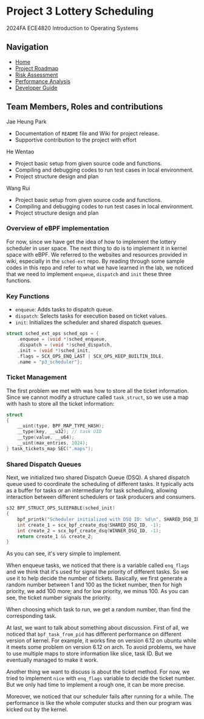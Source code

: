 # Project 3 Lottery Scheduling 

2024FA ECE4820 Introduction to Operating Systems

## Navigation
- [Home](Home.md)
- [Project Roadmap](RoadMap.md)
- [Risk Assessment](Risk.md)
- [Performance Analysis](Performance.md)
- [Developer Guide](Developer.md)



## Team Members, Roles and contributions

Jae Heung Park

- Documentation of `README` file and Wiki for project release.
- Supportive contribution to the project with effort

He Wentao

- Project basic setup from given source code and functions.
- Compiling and debugging codes to run test cases in local environment.
- Project structure design and plan

Wang Rui

- Project basic setup from given source code and functions.
- Compiling and debugging codes to run test cases in local environment.
- Project structure design and plan

### Overview of eBPF implementation 

For now, since we have get the idea of how to implement the lottery scheduler in user space. 
The next thing to do is to implement it in kernel space with eBPF. 
We referred to the websites and resources provided in wiki, especially in the `sched-ext` repo.
By reading through some sample codes in this repo and refer to what we have learned in the lab, 
we noticed that we need to implement `enqueue`, `dispatch` and `init` these three functions.

### Key Functions 

- `enqueue`: Adds tasks to dispatch queue.
- `dispatch`: Selects tasks for execution based on ticket values.
- `init`: Initializes the scheduler and shared dispatch queues.

```c
struct sched_ext_ops sched_ops = {
    .enqueue = (void *)sched_enqueue,
    .dispatch = (void *)sched_dispatch,
    .init = (void *)sched_init,
    .flags = SCX_OPS_ENQ_LAST | SCX_OPS_KEEP_BUILTIN_IDLE,
    .name = "p3_scheduler"};
```

### Ticket Management 

The first problem we met with was how to store all the ticket information. 
Since we cannot modify a structure called `task_struct`, 
so we use a map with hash to store all the ticket information:

```c
struct
{
    __uint(type, BPF_MAP_TYPE_HASH);
    __type(key, __u32); // task UID
    __type(value, __u64);
    __uint(max_entries, 1024);
} task_tickets_map SEC(".maps");
```

### Shared Dispatch Queues

Next, we initialized two shared Dispatch Queue (DSQ).
A shared dispatch queue used to coordinate the scheduling of different tasks. 
It typically acts as a buffer for tasks or an intermediary for task scheduling,
allowing interaction between different schedulers or task producers and consumers.

```c
s32 BPF_STRUCT_OPS_SLEEPABLE(sched_init)
{
    bpf_printk("Scheduler initialized with DSQ ID: %d\n", SHARED_DSQ_ID);
    int create_1 = scx_bpf_create_dsq(SHARED_DSQ_ID, -1);
    int create_2 = scx_bpf_create_dsq(WINNER_DSQ_ID, -1);
    return create_1 && create_2;
}
```

As you can see, it's very simple to implement.

When enqueue tasks, we noticed that there is a variable called `enq_flags` 
and we think that it's used for signal the priority of different tasks. 
So we use it to help decide the number of tickets. 
Basically, we first generate a random number between 1 and 100 as the ticket number, 
then for high priority, we add 100 more; and for low priority, we minus 100. 
As you can see, the ticket number signals the priority.

When choosing which task to run, we get a random number, than find the corresponding task.

At last, we want to talk about something about discussion. 
First of all, we noticed that `bpf_task_from_pid` has different performance on different version of kernel. 
For example, it works fine on version 6.12 on ubuntu while it meets some problem on version 6.12 on arch. 
To avoid problems, we have to use multiple maps to store information like slice, task ID. 
But we eventually managed to make it work.

Another thing we want to discuss is about the ticket method. 
For now, we tried to implement `nice` with `enq_flags` variable to decide the ticket number. 
But we only had time to implement a rough one, it can be more precise.

Moreover, we noticed that our scheduler fails after running for a while. 
The performance is like the whole computer stucks and then our program was kicked out by the kernel.

